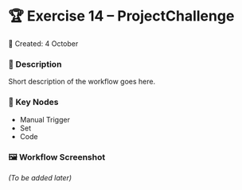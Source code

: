 # 🏆 Exercise 14 – ProjectChallenge  

📅 Created: 4 October  

### 📌 Description  
Short description of the workflow goes here.  

### 🔑 Key Nodes  
- Manual Trigger  
- Set  
- Code  

### 🖼️ Workflow Screenshot  
*(To be added later)*  
